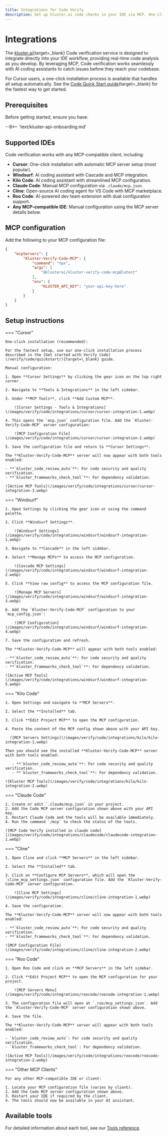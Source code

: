 ```yaml
---
title: Integrations for Code Verify
description: Set up kluster.ai code checks in your IDE via MCP. One-click install for Cursor, or manually configure Claude Code & other MCP-compatible tools.
---
```


# Integrations

The [kluster.ai](https://www.kluster.ai/){target=_blank} Code verification service is designed to integrate directly into your IDE workflow, providing real-time code analysis as you develop. By leveraging MCP, Code verification works seamlessly with AI coding assistants to catch issues before they reach your codebase.

For Cursor users, a one-click installation process is available that handles all setup automatically. See the [Code Quick Start guide](/verify/code/quickstart/){target=_blank} for the fastest way to get started.

## Prerequisites

Before getting started, ensure you have:

--8<-- 'text/kluster-api-onboarding.md'

## Supported IDEs

Code verification works with any MCP-compatible client, including:

- **Cursor**: One-click installation with automatic MCP server setup (most popular).
- **Windsurf**: AI coding assistant with Cascade and MCP integration.
- **Kilo Code**: AI coding assistant with streamlined MCP configuration.
- **Claude Code**: Manual MCP configuration via `.claude/mcp.json`.
- **Cline**: Open-source AI coding agent for VS Code with MCP marketplace.
- **Roo Code**: AI-powered dev team extension with dual configuration support.
- **Any MCP-compatible IDE**: Manual configuration using the MCP server details below.

## MCP configuration

Add the following to your MCP configuration file:

```json
{  
    "mcpServers": {  
        "Kluster-Verify-Code-MCP": {  
            "command": "npx",  
            "args": [  
                "@klusterai/kluster-verify-code-mcp@latest"  
            ],  
            "env": {  
                "KLUSTER_API_KEY": "your-api-key-here"  
            }  
        }  
    }  
}  
```

## Setup instructions

=== "Cursor"

    One-click installation (recommended):
    
    For the fastest setup, use our one-click installation process described in the [Get started with Verify Code](/verify/code/quickstart/){target=\_blank} guide.
    
    Manual configuration:
    
    1. Open **Cursor Settings** by clicking the gear icon on the top right corner.
    
    2. Navigate to **Tools & Integrations** in the left sidebar.
    
    3. Under **MCP Tools**, click **Add Custom MCP**.
    
        ![Cursor Settings - Tools & Integrations](/images/verify/code/integrations/cursor/cursor-integration-1.webp)
    
    4. This opens the `mcp.json` configuration file. Add the `Kluster-Verify-Code-MCP` server configuration:
    
        ![MCP Configuration File](/images/verify/code/integrations/cursor/cursor-integration-2.webp)
    
    5. Save the configuration file and return to **Cursor Settings**.
    
    The **Kluster-Verify-Code-MCP** server will now appear with both tools enabled:

    - **`kluster_code_review_auto`**: For code security and quality verification.
    - **`kluster_frameworks_check_tool`**: For dependency validation.
      
    ![Active MCP Tools](/images/verify/code/integrations/cursor/cursor-integration-3.webp)

=== "Windsurf"

    1. Open Settings by clicking the gear icon or using the command palette.

    2. Click **Windsurf Settings**.
    
        ![Windsurf Settings](/images/verify/code/integrations/windsurf/windsurf-integration-1.webp)
    
    3. Navigate to **Cascade** in the left sidebar. 
    
    4. Select **Manage MCPs** to access the MCP configuration.
    
        ![Cascade MCP Settings](/images/verify/code/integrations/windsurf/windsurf-integration-2.webp)
        
    5. Click **View raw config** to access the MCP configuration file.
    
        ![Manage MCP Servers](/images/verify/code/integrations/windsurf/windsurf-integration-3.webp)

    6. Add the `Kluster-Verify-Code-MCP` configuration to your `mcp_config.json`:
    
        ![MCP Configuration](/images/verify/code/integrations/windsurf/windsurf-integration-4.webp)
    
    7. Save the configuration and refresh. 
      
    The **Kluster-Verify-Code-MCP** will appear with both tools enabled:
      
    - **`kluster_code_review_auto`**: For code security and quality verification.
    - **`kluster_frameworks_check_tool`**: For dependency validation.
    
    ![Active MCP Tools](/images/verify/code/integrations/windsurf/windsurf-integration-5.webp)

=== "Kilo Code"

    1. Open Settings and navigate to **MCP Servers**.
    
    2. Select the **Installed** tab.

    3. Click **Edit Project MCP** to open the MCP configuration.

    4. Paste the content of the MCP config shown above with your API key.
        
      ![MCP Servers Settings](/images/verify/code/integrations/kilo/kilo-integration-1.webp)
    
    Then you should see the installed **Kluster-Verify-Code-MCP** server with both tools enabled:

       - **`kluster_code_review_auto`**: For code security and quality verification.
       - **`kluster_frameworks_check_tool`**: For dependency validation.
    
    ![Kluster MCP Tools](/images/verify/code/integrations/kilo/kilo-integration-2.webp)

=== "Claude Code"

    1. Create or edit `.claude/mcp.json` in your project.
    2. Add the Code MCP server configuration shown above with your API key.
    3. Restart Claude Code and the tools will be available immediately.
    4. Run the command `/mcp` to check the status of the tools. 

    ![MCP Code Verify installed in claude code](/images/verify/code/integrations/claudecode/claudecode-integration-1.webp)

=== "Cline"

    1. Open Cline and click **MCP Servers** in the left sidebar.
    
    2. Select the **Installed** tab.
    
    3. Click on **Configure MCP Servers**, which will open the `cline_mcp_settings.json` configuration file. Add the `Kluster-Verify-Code-MCP` server configuration.

        ![Cline MCP Settings](/images/verify/code/integrations/cline/cline-integration-1.webp)
    
    4. Save the configuration.
    
    The **Kluster-Verify-Code-MCP** server will now appear with both tools enabled:

    - **`kluster_code_review_auto`**: For code security and quality verification.
    - **`kluster_frameworks_check_tool`**: For dependency validation.

    ![MCP Configuration File](/images/verify/code/integrations/cline/cline-integration-2.webp)

=== "Roo Code"

    1. Open Roo Code and click on **MCP Servers** in the left sidebar.
    
    2. Click **Edit Project MCP** to open the MCP configuration for your project.
    
        ![MCP Servers Menu](/images/verify/code/integrations/roocode/roocode-integration-1.webp)
    
    3. The configuration file will open at `.roo/mcp_settings.json`. Add the `Kluster-Verify-Code-MCP` server configuration shown above.
    
    4. Save the file.
    
    The **Kluster-Verify-Code-MCP** server will appear with both tools enabled:

    - `kluster_code_review_auto`: For code security and quality verification.
    - `kluster_frameworks_check_tool`: For dependency validation.
    
    ![Active MCP Tools](/images/verify/code/integrations/roocode/roocode-integration-2.webp)    

=== "Other MCP Clients"

    For any other MCP-compatible IDE or client:
    
    1. Locate your MCP configuration file (varies by client).
    2. Add the Code MCP server configuration shown above.
    3. Restart your IDE if required by the client.
    4. The tools should now be available in your AI assistant.

## Available tools

For detailed information about each tool, see our [Tools reference](/verify/code/tools/).

